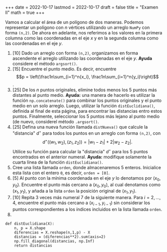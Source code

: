 +++
date      = 2022-10-17
lastmod   = 2022-10-17
draft     = false
title     = "Examen II"
math      = true
+++

Vamos a calcular el área de un polígono de dos maneras. Podemos representar un polígono con $n$ vértices utilizando un arreglo `NumPy` con forma `(n,2)`. De ahora en adelante, nos referimos a los valores en la primera columna como las coordenadas en el eje $x$ y en la segunda columna como las coordenadas en el eje $y$.


1. [10] Dado un arreglo con forma `(n,2)`, organizamos en forma ascendente el arreglo utilizando las coordenadas en el eje $y$. **Ayuda** considere el método `argsort()`.
2. [15] Encuentre el punto medio. Es decir, encuentre $$p = \left(\frac1n\sum_{i=1}^n{x_i}, \frac1n\sum_{i=1}^n{y_i}\right)$$.
3. [25] De los $n$ puntos originales, elimine todos menos los 5 puntos más distantes al punto medio. **Ayuda:** una manera de hacerlo es utilizar la función `np.concatenate()` para combinar los puntos originales y el punto medio en un solo arreglo. Luego, utilizar la función `distEuclidiana()`, definida al final de esta página, para encontrar las distancias entro estos puntos. Finalmente, seleccionar los 5 puntos más lejano al punto medio (de nuevo, considerel método `.argsort()`. 
4. [25] Defina una nueva función llamada `distNueva()` que calcule la "distancia" $d^{\star}$ para todos los puntos en un arreglo con forma `(n,2)`, con $$d^{\star}( (w_1,w_2) , (z_1,z_2)) = |w_1-z_1| + 2|w_2-z_2|.$$ Utilice su función para calcular la "distancia" $d^{\star}$ para los 5 puntos encontrados en el anterior numeral. **Ayuda:** modifique solamente la cuarta línea de la función `distEuclidiana()`.
6. Cree una lista llamada `orden`, donde almacenaremos $5$ enteros. Inicialice esta lista con el entero `0`, es decir, `orden = [0]`.
7. [5] Al punto con la mínima coordenada en el eje $y$ lo denotamos por $(x_0,y_0)$.  Encuentre el punto más cercano a $(x_0,y_0)$, al cual denotamos como $(x_1,y_1)$, y añada a la lista `orden` la posición original de $(x_1,y_1)$. 
8. [10] Repita 3 veces más numeral 7 de la siguiente manera. Para $i = 2,\ldots,4$, encuentre el punto más cercano a $(x_{i-1},y_{i-1})$ sin considerar los puntos correspondientes a los índices incluidos en la lista llamada `orden`.
9.  


```{python}
def distEuclidiana(X):
    n, p = X.shape
    diferencias = X.reshape(n,1,p) - X
    distancias = (diferencias**2).sum(axis=2)
    np.fill_diagonal(distancias, np.Inf)
    return distancias
```

